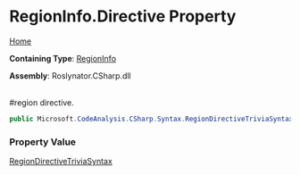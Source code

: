 # RegionInfo\.Directive Property

[Home](../../../../../README.md)

**Containing Type**: [RegionInfo](../README.md)

**Assembly**: Roslynator\.CSharp\.dll

\
\#region directive\.

```csharp
public Microsoft.CodeAnalysis.CSharp.Syntax.RegionDirectiveTriviaSyntax Directive { get; }
```

### Property Value

[RegionDirectiveTriviaSyntax](https://docs.microsoft.com/en-us/dotnet/api/microsoft.codeanalysis.csharp.syntax.regiondirectivetriviasyntax)

